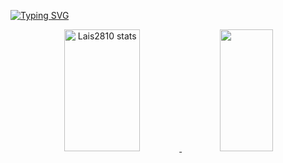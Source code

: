 [![Typing SVG](https://readme-typing-svg.herokuapp.com/?color=6483ea&size=35&center=true&vCenter=true&width=1000&lines=Olá+Mundo!+Eu+Sou+Lais+Fontinele.;Eu+tenho+19+anos.;Eu+Estudo+Analise+e+Desenvolvimento+de+Sistemas.;Seja+Bem+Vindo!+:%29)](https://git.io/typing-svg)


<div align="center">
<a href="https://github.com/Lais2810">
<img width="49%" height="195px" src="https://github-readme-stats.vercel.app/api?username=Lais2810&show_icons=true&count_private=true&hide_border=true&title_color=6483ea&icon_color=6483ea&text_color=6483ea&bg_color=6483ea" alt="Lais2810 stats" /> 
  <img width="41%" height="195px" src="https://github-readme-stats.vercel.app/api/top-langs/?username=Lais2810&layout=compact&hide_border=true&title_color=6483ea&text_color=ea8364&bg_color=0d1117" />
</div>
